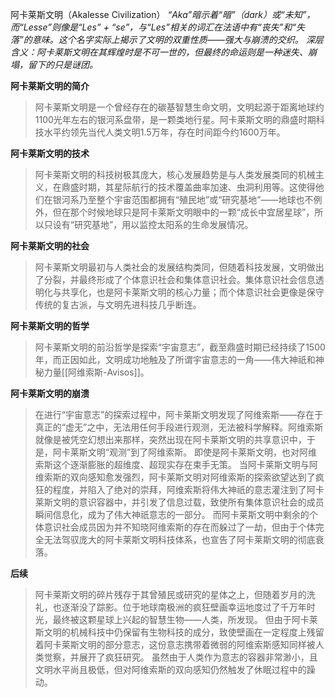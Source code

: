 

阿卡莱斯文明（Akalesse Civilization）
*“Aka”暗示着“暗”（dark）或“未知”，而“Lesse”则像是“Les” + “se”，与“Les”相关的词汇在法语中有“丧失”和“失落”的意味。这个名字实际上揭示了文明的双重性质——强大与崩溃的交织。
深层含义：阿卡莱斯文明在其辉煌时是不可一世的，但最终的命运则是一种迷失、崩塌，留下的只是谜团。*


**阿卡莱斯文明的简介**
>阿卡莱斯文明是一个曾经存在的碳基智慧生命文明，文明起源于距离地球约1100光年左右的银河系盘带，是一颗类地行星。阿卡莱斯文明的鼎盛时期科技水平约领先当代人类文明1.5万年，存在时间距今约1600万年。

**阿卡莱斯文明的技术**
>阿卡莱斯文明的科技树极其庞大，核心发展趋势是与人类发展类同的机械主义，在鼎盛时期，其星际航行的技术覆盖曲率加速、虫洞利用等。这使得他们在银河系乃至整个宇宙范围都拥有“殖民地”或“研究基地”——地球也不例外，但在那个时候地球只是阿卡莱斯文明眼中的一颗“成长中宜居星球”，所以只设有“研究基地”，用以监控太阳系的生命发展情况。

**阿卡莱斯文明的社会**
>阿卡莱斯文明最初与人类社会的发展结构类同，但随着科技发展，文明做出了分裂，并最终形成了个体意识社会和集体意识社会。集体意识社会信息透明化与共享化，也是阿卡莱斯文明的核心力量；而个体意识社会更像是保守传统的复古派，与文明先进科技几乎断连。

**阿卡莱斯文明的哲学**
>阿卡莱斯文明的前沿哲学是探索“宇宙意志”，截至鼎盛时期已经持续了1500年，而正因如此，文明成功地触及了所谓宇宙意志的一角——伟大神祇和神秘力量[[阿维索斯-Avisos]]。

**阿卡莱斯文明的崩溃**
>在进行“宇宙意志”的探索过程中，阿卡莱斯文明发现了阿维索斯——存在于真正的“虚无”之中，无法用任何手段进行观测，无法被科学解释。阿维索斯就像是被凭空幻想出来那样，突然出现在阿卡莱斯文明的共享意识中，于是，阿卡莱斯文明“观测”到了阿维索斯。
>即使是阿卡莱斯文明，也对阿维索斯这个逐渐膨胀的超维度、超现实存在束手无策。
>当阿卡莱斯文明与阿维索斯的双向感知愈发强烈，阿卡莱斯文明对阿维索斯的探索欲望达到了疯狂的程度，并陷入了绝对的崇拜，阿维索斯将伟大神祇的意志灌注到了阿卡莱斯文明的意识容器中，并引发了信息过载，致使所有集体意识社会的成员瞬间信息化，成为了伟大神祇意志的一部分。
>而阿卡莱斯文明中剩余的个体意识社会成员因为并不知晓阿维索斯的存在而躲过了一劫，但由于个体完全无法驾驭庞大的阿卡莱斯文明科技体系，也宣告了阿卡莱斯文明的彻底衰落。

**后续**
>阿卡莱斯文明的碎片残存于其曾殖民或研究的星体之上，但随着岁月的洗礼，也逐渐没了踪影。位于地球南极洲的疯狂壁画幸运地度过了千万年时光，最终被这颗星球上兴起的智慧生物——人类，所发现。
>但由于阿卡莱斯文明的机械科技中仍保留有生物科技的成分，致使壁画在一定程度上残留着阿卡莱斯文明的部分意志，这份意志携带着微弱的阿维索斯感知同样被人类觉察，并展开了疯狂研究。
>虽然由于人类作为意志的容器非常渺小，且文明水平尚且极低，但对阿维索斯的双向感知仍然触发了休眠过程中的躁动。

